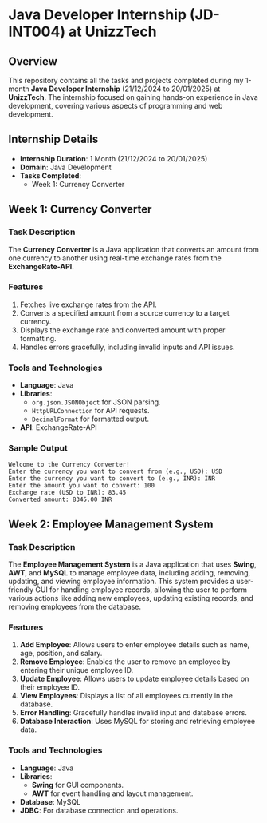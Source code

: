 # Java Developer Internship (JD-INT004) at UnizzTech  

## Overview  
This repository contains all the tasks and projects completed during my 1-month **Java Developer Internship** (21/12/2024 to 20/01/2025) at **UnizzTech**. The internship focused on gaining hands-on experience in Java development, covering various aspects of programming and web development.  

## Internship Details  
- **Internship Duration**: 1 Month (21/12/2024 to 20/01/2025)  
- **Domain**: Java Development  
- **Tasks Completed**:  
  - Week 1: Currency Converter  

## Week 1: Currency Converter  

### Task Description  
The **Currency Converter** is a Java application that converts an amount from one currency to another using real-time exchange rates from the **ExchangeRate-API**.  

### Features  
1. Fetches live exchange rates from the API.  
2. Converts a specified amount from a source currency to a target currency.  
3. Displays the exchange rate and converted amount with proper formatting.  
4. Handles errors gracefully, including invalid inputs and API issues.  

### Tools and Technologies  
- **Language**: Java  
- **Libraries**:  
  - `org.json.JSONObject` for JSON parsing.  
  - `HttpURLConnection` for API requests.  
  - `DecimalFormat` for formatted output.  
- **API**: ExchangeRate-API

### Sample Output  
```text
Welcome to the Currency Converter!  
Enter the currency you want to convert from (e.g., USD): USD  
Enter the currency you want to convert to (e.g., INR): INR  
Enter the amount you want to convert: 100  
Exchange rate (USD to INR): 83.45  
Converted amount: 8345.00 INR
```

## Week 2: Employee Management System  

### Task Description  
The **Employee Management System** is a Java application that uses **Swing**, **AWT**, and **MySQL** to manage employee data, including adding, removing, updating, and viewing employee information. This system provides a user-friendly GUI for handling employee records, allowing the user to perform various actions like adding new employees, updating existing records, and removing employees from the database.

### Features  
1. **Add Employee**: Allows users to enter employee details such as name, age, position, and salary.
2. **Remove Employee**: Enables the user to remove an employee by entering their unique employee ID.
3. **Update Employee**: Allows users to update employee details based on their employee ID.
4. **View Employees**: Displays a list of all employees currently in the database.
5. **Error Handling**: Gracefully handles invalid input and database errors.
6. **Database Interaction**: Uses MySQL for storing and retrieving employee data.

### Tools and Technologies  
- **Language**: Java  
- **Libraries**:  
  - **Swing** for GUI components.  
  - **AWT** for event handling and layout management.  
- **Database**: MySQL  
- **JDBC**: For database connection and operations.
